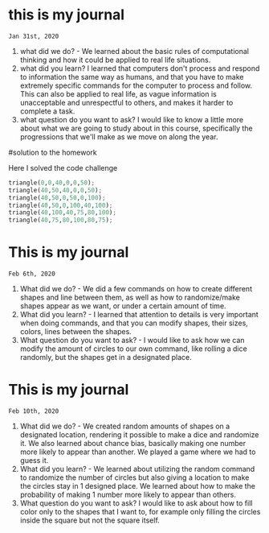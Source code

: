 # this is my journal
    Jan 31st, 2020

1. what did we do? - We learned about the basic rules of computational thinking and how it could be applied to real life situations.
2. what did you learn? I learned that computers don't process and respond to information the same way as humans, and that you have to make extremely specific commands for the computer to process and follow. This can also be applied to real life, as vague information is unacceptable and unrespectful to others, and makes it harder to complete a task.
3. what question do you want to ask? I would like to know a little more about what we are going to study about in this course, specifically the progressions that we'll make as we move on along the year.

#solution to the homework

Here I solved the code challenge
```.py
triangle(0,0,40,0,0,50);
triangle(40,50,40,0,0,50);
triangle(40,50,0,50,0,100);
triangle(40,50,0,100,40,100);
triangle(40,100,40,75,80,100);
triangle(40,75,80,100,80,75);
```
# This is my journal
    Feb 6th, 2020
1. What did we do? - We did a few commands on how to create different shapes and line between them, as well as how to randomize/make shapes appear as we want, or under a certain amount of time.
2. What did you learn? - I learned that attention to details is very important when doing commands, and that you can modify shapes, their sizes, colors, lines between the shapes.
3. What question do you want to ask? - I would like to ask how we can modify the amount of circles to our own command, like rolling a dice randomly, but the shapes get in a designated place.
# This is my journal
    Feb 10th, 2020
1. What did we do? - We created random amounts of shapes on a designated location, rendering it possible to make a dice and randomize it. We also learned about chance bias, basically making one number more likely to appear than another. We played a game where we had to guess it.
2. What did you learn? - We learned about utilizing the random command to randomize the number of circles but also giving a location to make the circles stay in 1 designed place. We learned about how to make the probability of making 1 number more likely to appear than others.
3. What question do you want to ask? I would like to ask about how to fill color only to the shapes that I want to, for example only filling the circles inside the square but not the square itself.

